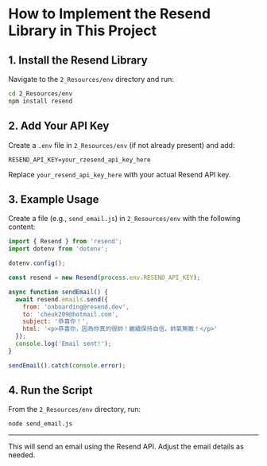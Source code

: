 # How to Implement the Resend Library in This Project

## 1. Install the Resend Library

Navigate to the `2_Resources/env` directory and run:

```sh
cd 2_Resources/env
npm install resend
```

## 2. Add Your API Key

Create a `.env` file in `2_Resources/env` (if not already present) and add:

```
RESEND_API_KEY=your_rzesend_api_key_here
```

Replace `your_resend_api_key_here` with your actual Resend API key.

## 3. Example Usage

Create a file (e.g., `send_email.js`) in `2_Resources/env` with the following content:

```js
import { Resend } from 'resend';
import dotenv from 'dotenv';

dotenv.config();

const resend = new Resend(process.env.RESEND_API_KEY);

async function sendEmail() {
  await resend.emails.send({
    from: 'onboarding@resend.dev',
    to: 'cheuk209@hotmail.com',
    subject: '恭喜你！',
    html: '<p>恭喜你，因為你真的很帥！繼續保持自信，帥氣無敵！</p>'
  });
  console.log('Email sent!');
}

sendEmail().catch(console.error);
```

## 4. Run the Script

From the `2_Resources/env` directory, run:

```sh
node send_email.js
```

---

This will send an email using the Resend API. Adjust the email details as needed.
